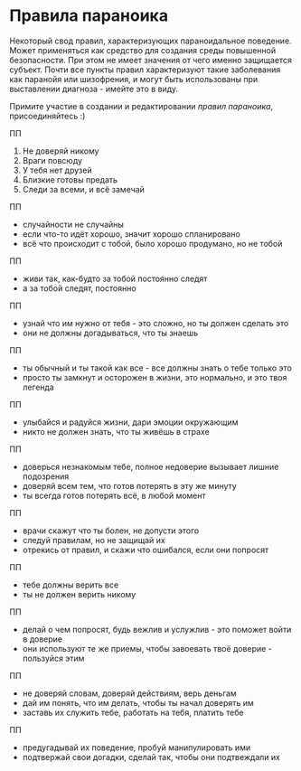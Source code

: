 # Правила параноика

Некоторый свод правил, характеризующих параноидальное поведение. Может применяться как средство для создания среды повышенной безопасности. При этом не имеет значения от чего именно защищается субъект. Почти все пункты правил характеризуют такие заболевания как паранойя или шизофрения, и могут быть использованы при выставлении диагноза - имейте это в виду.

Примите участие в создании и редактировании _правил параноика_, присоединяйтесь :)

ПП

1. Не доверяй никому
2. Враги повсюду
3. У тебя нет друзей
4. Близкие готовы предать
5. Следи за всеми, и всё замечай

ПП

* случайности не случайны
* если что-то идёт хорошо, значит хорошо спланировано
* всё что происходит с тобой, было хорошо продумано, но не тобой

ПП

* живи так, как-будто за тобой постоянно следят
* а за тобой следят, постоянно

ПП

* узнай что им нужно от тебя - это сложно, но ты должен сделать это
* они не должны догадываться, что ты знаешь

ПП 

* ты обычный и ты такой как все - все должны знать о тебе только это 
* просто ты замкнут и осторожен в жизни, это нормально, и это твоя легенда

ПП

* улыбайся и радуйся жизни, дари эмоции окружающим
* никто не должен знать, что ты живёшь в страхе

ПП

* доверься незнакомым тебе, полное недоверие вызывает лишние подозрения
* доверяй всем тем, что готов потерять в эту же минуту
* ты всегда готов потерять всё, в любой момент

ПП

* врачи скажут что ты болен, не допусти этого
* следуй правилам, но не защищай их
* отрекись от правил, и скажи что ошибался, если они попросят

ПП

* тебе должны верить все
* ты не должен верить никому

ПП

* делай о чем попросят, будь вежлив и услужлив - это поможет войти в доверие
* они используют те же приемы, чтобы завоевать твоё доверие - пользуйся этим

ПП

* не доверяй словам, доверяй действиям, верь деньгам
* дай им понять, что им делать, чтобы ты начал доверять им
* заставь их служить тебе, работать на тебя, платить тебе

ПП

* предугадывай их поведение, пробуй манипулировать ими
* подтвержай свои догадки, сделай так, чтобы они подтвеждали их
